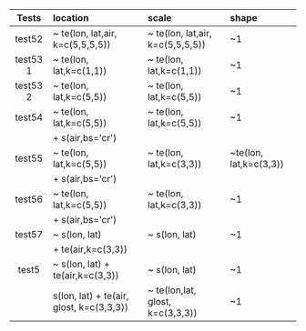 

| Tests   |      location      |  scale |shape |
|:----------:|:-------------|:------|:------|
| test52 |  ~ te(lon, lat,air, k=c(5,5,5,5)) | ~ te(lon, lat,air, k=c(5,5,5,5)) | ~1|
| test53 1|  ~  te(lon, lat,k=c(1,1)) | ~  te(lon, lat,k=c(1,1)) | ~1|
| test53 2|  ~  te(lon, lat,k=c(5,5)) | ~  te(lon, lat,k=c(5,5)) | ~1|
| test54  |  ~  te(lon, lat,k=c(5,5)) | ~  te(lon, lat,k=c(5,5)) | ~1|
|          |  + s(air,bs='cr')        |                          | |
| test55  |  ~  te(lon, lat,k=c(5,5)) | ~  te(lon, lat,k=c(3,3)) | ~te(lon, lat,k=c(3,3))|
|          |  + s(air,bs='cr')        |                          | |
| test56  |  ~  te(lon, lat,k=c(5,5)) | ~  te(lon, lat,k=c(3,3)) | ~1|
|          |  + s(air,bs='cr')        |                          | |
| test57  |  ~  s(lon, lat) | ~  s(lon, lat) | ~1|
|          |  + te(air,k=c(3,3))        |                          | |
| test5  |  ~  s(lon, lat) + te(air,k=c(3,3)) | ~  s(lon, lat) | ~1|
|          |   s(lon, lat) + te(air, glost, k=c(3,3,3))    |         ~ te(lon,lat, glost, k=c(3,3,3))                 | ~1|

